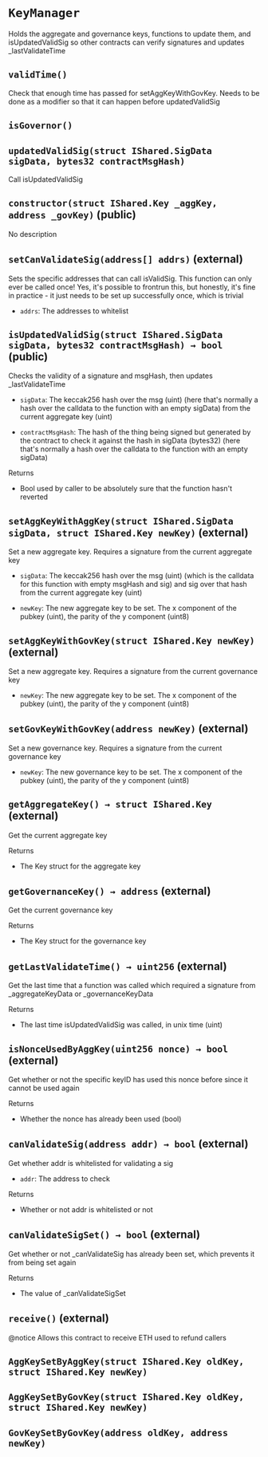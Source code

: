 # `KeyManager`

  Holds the aggregate and governance keys, functions to update them,
          and isUpdatedValidSig so other contracts can verify signatures and updates _lastValidateTime




## `validTime()`



   Check that enough time has passed for setAggKeyWithGovKey. Needs
        to be done as a modifier so that it can happen before updatedValidSig

## `isGovernor()`





## `updatedValidSig(struct IShared.SigData sigData, bytes32 contractMsgHash)`



   Call isUpdatedValidSig


## `constructor(struct IShared.Key _aggKey, address _govKey)` (public)

No description


## `setCanValidateSig(address[] addrs)` (external)

 Sets the specific addresses that can call isValidSig. This
         function can only ever be called once! Yes, it's possible to
         frontrun this, but honestly, it's fine in practice - it just
         needs to be set up successfully once, which is trivial


- `addrs`:   The addresses to whitelist


## `isUpdatedValidSig(struct IShared.SigData sigData, bytes32 contractMsgHash) → bool` (public)

 Checks the validity of a signature and msgHash, then updates _lastValidateTime


- `sigData`:   The keccak256 hash over the msg (uint) (here that's normally
                 a hash over the calldata to the function with an empty sigData)
                 from the current aggregate key (uint)

- `contractMsgHash`:   The hash of the thing being signed but generated by the contract
                 to check it against the hash in sigData (bytes32) (here that's normally
                 a hash over the calldata to the function with an empty sigData)


Returns

- Bool used by caller to be absolutely sure that the function hasn't reverted

## `setAggKeyWithAggKey(struct IShared.SigData sigData, struct IShared.Key newKey)` (external)

 Set a new aggregate key. Requires a signature from the current aggregate key


- `sigData`:   The keccak256 hash over the msg (uint) (which is the calldata
                 for this function with empty msgHash and sig) and sig over that hash
                 from the current aggregate key (uint)

- `newKey`:    The new aggregate key to be set. The x component of the pubkey (uint),
                 the parity of the y component (uint8)


## `setAggKeyWithGovKey(struct IShared.Key newKey)` (external)

 Set a new aggregate key. Requires a signature from the current governance key


- `newKey`:    The new aggregate key to be set. The x component of the pubkey (uint),
                 the parity of the y component (uint8)


## `setGovKeyWithGovKey(address newKey)` (external)

 Set a new governance key. Requires a signature from the current governance key


- `newKey`:    The new governance key to be set. The x component of the pubkey (uint),
                 the parity of the y component (uint8)


## `getAggregateKey() → struct IShared.Key` (external)

 Get the current aggregate key


Returns

- The Key struct for the aggregate key

## `getGovernanceKey() → address` (external)

 Get the current governance key


Returns

- The Key struct for the governance key

## `getLastValidateTime() → uint256` (external)

 Get the last time that a function was called which
         required a signature from _aggregateKeyData or _governanceKeyData


Returns

- The last time isUpdatedValidSig was called, in unix time (uint)

## `isNonceUsedByAggKey(uint256 nonce) → bool` (external)

 Get whether or not the specific keyID has used this nonce before
         since it cannot be used again


Returns

- Whether the nonce has already been used (bool)

## `canValidateSig(address addr) → bool` (external)

 Get whether addr is whitelisted for validating a sig


- `addr`:  The address to check


Returns

- Whether or not addr is whitelisted or not

## `canValidateSigSet() → bool` (external)

 Get whether or not _canValidateSig has already been set, which
         prevents it from being set again


Returns

- The value of _canValidateSigSet

## `receive()` (external)

 @notice Allows this contract to receive ETH used to refund callers



## `AggKeySetByAggKey(struct IShared.Key oldKey, struct IShared.Key newKey)`






## `AggKeySetByGovKey(struct IShared.Key oldKey, struct IShared.Key newKey)`






## `GovKeySetByGovKey(address oldKey, address newKey)`






